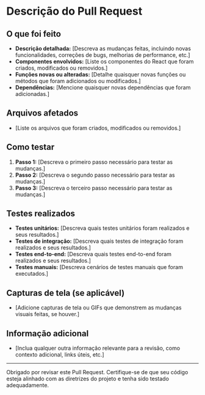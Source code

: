# Descrição do Pull Request

## O que foi feito
- **Descrição detalhada:** [Descreva as mudanças feitas, incluindo novas funcionalidades, correções de bugs, melhorias de performance, etc.]
- **Componentes envolvidos:** [Liste os componentes do React que foram criados, modificados ou removidos.]
- **Funções novas ou alteradas:** [Detalhe quaisquer novas funções ou métodos que foram adicionados ou modificados.]
- **Dependências:** [Mencione quaisquer novas dependências que foram adicionadas.]

## Arquivos afetados
- [Liste os arquivos que foram criados, modificados ou removidos.]

## Como testar
1. **Passo 1:** [Descreva o primeiro passo necessário para testar as mudanças.]
2. **Passo 2:** [Descreva o segundo passo necessário para testar as mudanças.]
3. **Passo 3:** [Descreva o terceiro passo necessário para testar as mudanças.]

## Testes realizados
- **Testes unitários:** [Descreva quais testes unitários foram realizados e seus resultados.]
- **Testes de integração:** [Descreva quais testes de integração foram realizados e seus resultados.]
- **Testes end-to-end:** [Descreva quais testes end-to-end foram realizados e seus resultados.]
- **Testes manuais:** [Descreva cenários de testes manuais que foram executados.]

## Capturas de tela (se aplicável)
- [Adicione capturas de tela ou GIFs que demonstrem as mudanças visuais feitas, se houver.]

## Informação adicional
- [Inclua qualquer outra informação relevante para a revisão, como contexto adicional, links úteis, etc.]

---

Obrigado por revisar este Pull Request. Certifique-se de que seu código esteja alinhado com as diretrizes do projeto e tenha sido testado adequadamente.

